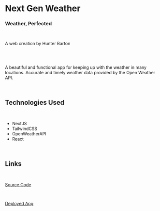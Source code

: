 # Next Gen Weather
### Weather, Perfected

<br />

A web creation by Hunter Barton

<br /><br />

A beautiful and functional app for keeping up with the weather in many locations. Accurate and timely weather data provided by the Open Weather API. 

<br />

## Technologies Used

<br />

* NextJS
* TailwindCSS
* OpenWeatherAPI
* React

<br />

## Links

<br />

[Source Code](https://github.com/mythosmystery/next-gen-weather)  

<br />

[Deployed App](https://weather.mythosmystery.ga)